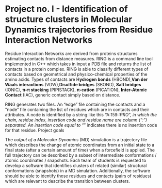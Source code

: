 # Project no. I - Identification of structure clusters in Molecular Dynamics trajectories from Residue Interaction Networks

Residue Interaction Networks are derived from proteins structures estimating contacts from distance
measures. RING is a command line tool implemented in C++ which takes in input a PDB file and returns
the list of contacts in a protein complex. RING is able to classify different types of contacts based on
geometrical and physico-chemical properties of the amino acids. Types of contacts are **Hydrogen bonds** (HBOND),**Van der Waals interactions** (VDW),**Disulfide bridges** (SBOND), **Salt bridges** (IONIC), **π-π stacking** (PIPISTACK), **π-cation** (PICATION), **Inter-Atomic Contact** (IAC), generic contact simply based on distance.

RING generates two files. An “edge” file containing the contacts and a “node” file containing the list of
residues which are in contacts and their attributes. A node is identified by a string like this
“A:159:_:PRO”, in which the chain, residue index, insertion code and residue name are column (“:”)
separated. An insertion code equal to “_” indicates there is no insertion code for that residue.
Project goals


The *output of a Molecular Dynamics* (MD) simulation is a trajectory file which describes the change of
atomic coordinates from an initial state to a final state (after a certain amount of time) when a forcefield is
applied. The full trajectory can be described by a subset of intermediate conformations / atomic
coordinates / snapshots. Each team of students is requested to develop a software that identifies
clusters of related (similar) structural conformations (snapshots) in a MD simulation. Additionally, the
software should be able to identify those residues and contacts (pairs of residues) which are relevant to
describe the transition between clusters.
